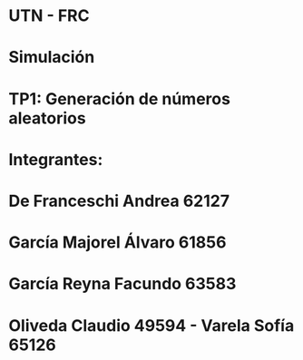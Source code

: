 # UTN - FRC
#
# Simulación
#
# TP1: Generación de números aleatorios
#
#
# Integrantes:
#
# De Franceschi Andrea 62127
# García Majorel Álvaro 61856
# García Reyna Facundo 63583
# Oliveda Claudio 49594 - Varela Sofía 65126